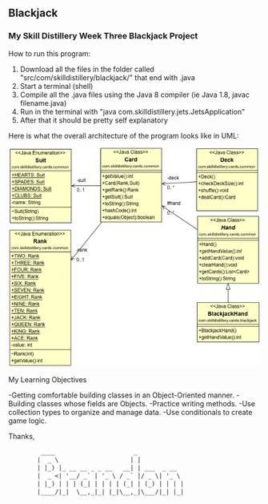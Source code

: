 ## Blackjack

### My Skill Distillery Week Three Blackjack Project

How to run this program:

1. Download all the files in the folder called "src/com/skilldistillery/blackjack/" that end with .java
2. Start a terminal (shell)
3. Compile all the .java files using the Java 8 compiler (ie Java 1.8, javac filename.java)
4. Run in the terminal with "java com.skilldistillery.jets.JetsApplication"
5. After that it should be pretty self explanatory

Here is what the overall architecture of the program looks like in UML:

![Blackjack UML](Blackjack.png)

My Learning Objectives


-Getting comfortable building classes in an Object-Oriented manner.
-Building classes whose fields are Objects.
-Practice writing methods.
-Use collection types to organize and manage data.
-Use conditionals to create game logic.

Thanks,





             ____                      _             
            |  _ \                    | |            
            | |_) |_ __ __ _ _ __   __| | ___  _ __  
            |  _ <| '__/ _` | '_ \ / _` |/ _ \| '_ \ 
            | |_) | | | (_| | | | | (_| | (_) | | | |
            |____/|_|  \__,_|_| |_|\__,_|\___/|_| |_|
                                                     
                                                     

